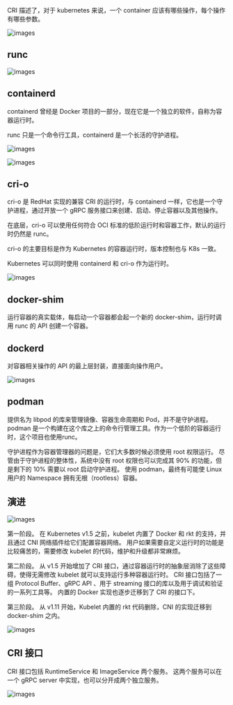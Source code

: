 CRI 描述了，对于 kubernetes 来说，一个 container 应该有哪些操作，每个操作有哪些参数。

![images](http://70data.net/upload/kubernetes/640-4.png)

## runc

![images](http://70data.net/upload/kubernetes/runc.png)

## containerd

containerd 曾经是 Docker 项目的一部分，现在它是一个独立的软件，自称为容器运行时。

runc 只是一个命令行工具，containerd 是一个长活的守护进程。

![images](http://70data.net/upload/kubernetes/containerd.png)

![images](http://70data.net/upload/kubernetes/952033-20180520115610144-588472749.png)

## cri-o

cri-o 是 RedHat 实现的兼容 CRI 的运行时，与 containerd 一样，它也是一个守护进程，通过开放一个 gRPC 服务接口来创建、启动、停止容器以及其他操作。

在底层，cri-o 可以使用任何符合 OCI 标准的低阶运行时和容器工作，默认的运行时仍然是 runc。

cri-o 的主要目标是作为 Kubernetes 的容器运行时，版本控制也与 K8s 一致。

Kubernetes 可以同时使用 containerd 和 cri-o 作为运行时。

![images](http://70data.net/upload/kubernetes/cri-o.png)

## docker-shim

运行容器的真实载体，每启动一个容器都会起一个新的 docker-shim，运行时调用 runc 的 API 创建一个容器。

## dockerd

对容器相关操作的 API 的最上层封装，直接面向操作用户。

![images](http://70data.net/upload/kubernetes/dockerd.png)

## podman

提供名为 libpod 的库来管理镜像、容器生命周期和 Pod，并不是守护进程。
podman 是一个构建在这个库之上的命令行管理工具。作为一个低阶的容器运行时，这个项目也使用runc。

守护进程作为容器管理器的问题是，它们大多数时候必须使用 root 权限运行。
尽管由于守护进程的整体性，系统中没有 root 权限也可以完成其 90% 的功能，但是剩下的 10% 需要以 root 启动守护进程。
使用 podman，最终有可能使 Linux 用户的 Namespace 拥有无根（rootless）容器。

## 演进

![images](http://70data.net/upload/kubernetes/Q4tbDwOGMVGxHg.webp)

第一阶段。
在 Kubernetes v1.5 之前，kubelet 内置了 Docker 和 rkt 的支持，并且通过 CNI 网络插件给它们配置容器网络。
用户如果需要自定义运行时的功能是比较痛苦的，需要修改 kubelet 的代码，维护和升级都非常麻烦。

第二阶段。
从 v1.5 开始增加了 CRI 接口，通过容器运行时的抽象层消除了这些障碍，使得无需修改 kubelet 就可以支持运行多种容器运行时。
CRI 接口包括了一组 Protocol Buffer、gRPC API 、用于 streaming 接口的库以及用于调试和验证的一系列工具等。
内置的 Docker 实现也逐步迁移到了 CRI 的接口下。

第三阶段。
从 v1.11 开始，Kubelet 内置的 rkt 代码删除，CNI 的实现迁移到 docker-shim 之内。

![images](http://70data.net/upload/kubernetes/m1C3a8QvNTdibBHg.webp)

## CRI 接口

CRI 接口包括 RuntimeService 和 ImageService 两个服务。
这两个服务可以在一个 gRPC server 中实现，也可以分开成两个独立服务。

![images](http://70data.net/upload/kubernetes/TLsA6HibU3k6Mtew.webp)

